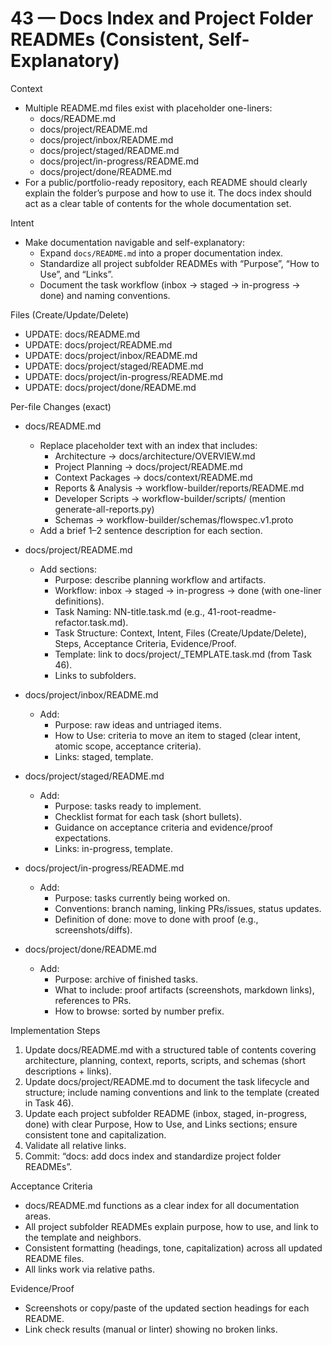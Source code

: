 # 43 — Docs Index and Project Folder READMEs (Consistent, Self-Explanatory)

Context
- Multiple README.md files exist with placeholder one-liners:
  - docs/README.md
  - docs/project/README.md
  - docs/project/inbox/README.md
  - docs/project/staged/README.md
  - docs/project/in-progress/README.md
  - docs/project/done/README.md
- For a public/portfolio-ready repository, each README should clearly explain the folder’s purpose and how to use it. The docs index should act as a clear table of contents for the whole documentation set.

Intent
- Make documentation navigable and self-explanatory:
  - Expand `docs/README.md` into a proper documentation index.
  - Standardize all project subfolder READMEs with “Purpose”, “How to Use”, and “Links”.
  - Document the task workflow (inbox → staged → in-progress → done) and naming conventions.

Files (Create/Update/Delete)
- UPDATE: docs/README.md
- UPDATE: docs/project/README.md
- UPDATE: docs/project/inbox/README.md
- UPDATE: docs/project/staged/README.md
- UPDATE: docs/project/in-progress/README.md
- UPDATE: docs/project/done/README.md

Per-file Changes (exact)
- docs/README.md
  - Replace placeholder text with an index that includes:
    - Architecture → docs/architecture/OVERVIEW.md
    - Project Planning → docs/project/README.md
    - Context Packages → docs/context/README.md
    - Reports & Analysis → workflow-builder/reports/README.md
    - Developer Scripts → workflow-builder/scripts/ (mention generate-all-reports.py)
    - Schemas → workflow-builder/schemas/flowspec.v1.proto
  - Add a brief 1–2 sentence description for each section.

- docs/project/README.md
  - Add sections:
    - Purpose: describe planning workflow and artifacts.
    - Workflow: inbox → staged → in-progress → done (with one-liner definitions).
    - Task Naming: NN-title.task.md (e.g., 41-root-readme-refactor.task.md).
    - Task Structure: Context, Intent, Files (Create/Update/Delete), Steps, Acceptance Criteria, Evidence/Proof.
    - Template: link to docs/project/_TEMPLATE.task.md (from Task 46).
    - Links to subfolders.

- docs/project/inbox/README.md
  - Add:
    - Purpose: raw ideas and untriaged items.
    - How to Use: criteria to move an item to staged (clear intent, atomic scope, acceptance criteria).
    - Links: staged, template.

- docs/project/staged/README.md
  - Add:
    - Purpose: tasks ready to implement.
    - Checklist format for each task (short bullets).
    - Guidance on acceptance criteria and evidence/proof expectations.
    - Links: in-progress, template.

- docs/project/in-progress/README.md
  - Add:
    - Purpose: tasks currently being worked on.
    - Conventions: branch naming, linking PRs/issues, status updates.
    - Definition of done: move to done with proof (e.g., screenshots/diffs).

- docs/project/done/README.md
  - Add:
    - Purpose: archive of finished tasks.
    - What to include: proof artifacts (screenshots, markdown links), references to PRs.
    - How to browse: sorted by number prefix.

Implementation Steps
1) Update docs/README.md with a structured table of contents covering architecture, planning, context, reports, scripts, and schemas (short descriptions + links).
2) Update docs/project/README.md to document the task lifecycle and structure; include naming conventions and link to the template (created in Task 46).
3) Update each project subfolder README (inbox, staged, in-progress, done) with clear Purpose, How to Use, and Links sections; ensure consistent tone and capitalization.
4) Validate all relative links.
5) Commit: “docs: add docs index and standardize project folder READMEs”.

Acceptance Criteria
- docs/README.md functions as a clear index for all documentation areas.
- All project subfolder READMEs explain purpose, how to use, and link to the template and neighbors.
- Consistent formatting (headings, tone, capitalization) across all updated README files.
- All links work via relative paths.

Evidence/Proof
- Screenshots or copy/paste of the updated section headings for each README.
- Link check results (manual or linter) showing no broken links.
